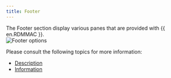 ```yaml
---
title: Footer
---
```

The Footer section display various panes that are provided with {{ en.RDMMAC }}.  
![Footer options](https://webdevolutions.azureedge.net/docs/en/rdm/mac/clip10586.png) 

Please consult the following topics for more information:  

* [Description](/rdm/mac/user-interface/footer/description/) 
* [Information](/rdm/mac/user-interface/footer/information/) 
